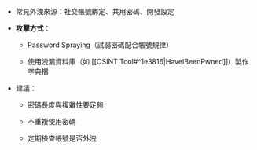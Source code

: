 - 常見外洩來源：社交帳號綁定、共用密碼、開發設定
    
- **攻擊方式**：
    
    - Password Spraying（試弱密碼配合帳號規律）
        
    - 使用洩漏資料庫（如 [[OSINT Tool#^1e3816|HaveIBeenPwned]]）製作字典檔
        
- 建議：
    
    - 密碼長度與複雜性要足夠
        
    - 不重複使用密碼
        
    - 定期檢查帳號是否外洩